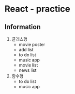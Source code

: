 # React - practice

<h2>Information</h2>
<ol>
    <li>
        클래스형
        <ul>
            <li>movie poster</li>
            <li>add list</li>
            <li>to do list</li>
            <li>music app</li>
            <li>movie list</li>
            <li>news list</li>
        </ul>
    </li>
    <li>
        함수형
        <ul>
            <li>
                to do list
            </li>
            <li>music app</li>
        </ul>
    </li>
</ol>
